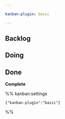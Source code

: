 ```yaml
---

kanban-plugin: basic

---
```


## Backlog



## Doing



## Done

**Complete**




%% kanban:settings
```
{"kanban-plugin":"basic"}
```
%%